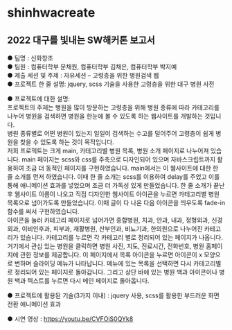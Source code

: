 # shinhwacreate
**2022 대구를 빛내는 SW해커톤 보고서**
-------------------------------------

● 팀명 : 신화창조<br>
● 팀원 : 컴퓨터학부 문채원, 컴퓨터학부 김채은, 컴퓨터학부 박지예<br>
● 제출 세션 및 주제 : 자유세션 – 고령층을 위한 병원검색 웹<br>
● 프로젝트 한 줄 설명: jquery, scss 기술을 사용한 고령층을 위한 대구 병원 사전

● 프로젝트에 대한 설명: <br>
 프로젝트의 주제는 병원을 많이 방문하는 고령층을 위해 병원 종류에 따라 카테고리를 나누어 병원을 검색하면 병원을 한눈에 볼 수 있도록 하는 웹사이트를 개발하는 것입니다.<br>
 병원 종류별로 어떤 병원이 있는지 일일이 검색하는 수고를 덜어주어 고령층이 쉽게 병원을 찾을 수 있도록 하는 것이 목적입니다.<br>
 저희 프로젝트는 크게 main, 카테고리별 병원 목록, 병원 소개 페이지로 나누어져 있습니다.
 main 페이지는 scss와 css를 주축으로 디자인되어 있으며 자바스크립트까지 활용하여 조금 더 동적인 페이지를 구현하였습니다. main에서는 이 웹사이트에 대한 한 줄 소개를 먼저 하였습니다. 이때 한 줄 소개는 scss를 이용하여 delay를 주었고 이를 통해 애니메이션 효과를 넣었으며 조금 더 가독성 있게 만들었습니다. 한 줄 소개가 끝난 후 웹사이트 이름이 나오고 직접 디자인한 웹사이트 아이콘을 누르면 카테고리별 병원 목록으로 넘어가도록 만들었습니다. 이때 글이 다 나온 다음 아이콘을 띄우도록 fade-in 함수를 써서 구현하였습니다.<br>
 아이콘을 눌러 카테고리 페이지로 넘어가면 종합병원, 치과, 안과, 내과, 정형외과, 신경외과, 이비인후과, 피부과, 재활병원, 산부인과, 비뇨기과, 한의원으로 나누어진 카테고리가 있습니다.
카테고리를 누르면 각 카테고리 별로 정리되어 있는 페이지가 나옵니다. 거기에서 관심 있는 병원을 클릭하면 병원 사진, 지도, 진료시간, 전화번호, 병원 홈페이지에 관한 정보를 제공합니다.
이 페이지에서 목록 아이콘을 누르면 아이콘이 x 모양으로 변하며 슬라이딩 메뉴가 나타납니다. 메뉴에 있는 목록을 선택하면 다시 카테고리별로 정리되어 있는 페이지로 돌아갑니다. 그리고 상단 바에 있는 병원 백과 아이콘이나 병원 백과 텍스트를 누르면 다시 메인 페이지로 돌아옵니다.



● 프로젝트에 활용된 기술(3가지 이내) :
 jquery 사용, scss를 활용한 부드러운 화면 전환 애니메이션 효과

● 시연 영상 : https://youtu.be/CVFOiS0QYk8

